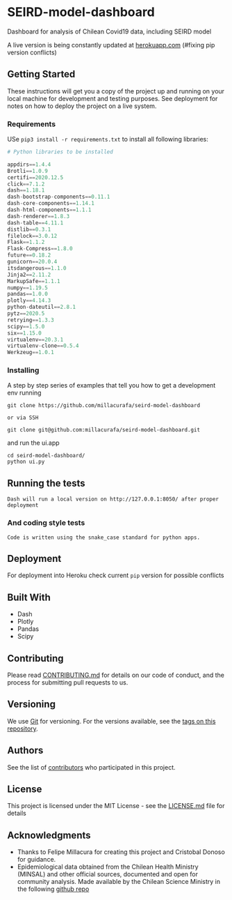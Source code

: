 # SEIRD-model-dashboard

Dashboard for analysis of Chilean Covid19 data, including SEIRD model

A live version is being constantly updated at [herokuapp.com](https://covid19-chile-dash.herokuapp.com/) (#fixing pip version conflicts)

## Getting Started

These instructions will get you a copy of the project up and running on your local machine for development and testing purposes. See deployment for notes on how to deploy the project on a live system.

### Requirements

USe `pip3 install -r requirements.txt`  to install all following libraries:

```python
# Python libraries to be installed

appdirs==1.4.4
Brotli==1.0.9
certifi==2020.12.5
click==7.1.2
dash==1.18.1
dash-bootstrap-components==0.11.1
dash-core-components==1.14.1
dash-html-components==1.1.1
dash-renderer==1.8.3
dash-table==4.11.1
distlib==0.3.1
filelock==3.0.12
Flask==1.1.2
Flask-Compress==1.8.0
future==0.18.2
gunicorn==20.0.4
itsdangerous==1.1.0
Jinja2==2.11.2
MarkupSafe==1.1.1
numpy==1.19.5
pandas==1.0.0
plotly==4.14.3
python-dateutil==2.8.1
pytz==2020.5
retrying==1.3.3
scipy==1.5.0
six==1.15.0
virtualenv==20.3.1
virtualenv-clone==0.5.4
Werkzeug==1.0.1

```

### Installing

A step by step series of examples that tell you how to get a development env running

```
git clone https://github.com/millacurafa/seird-model-dashboard

or via SSH

git clone git@github.com:millacurafa/seird-model-dashboard.git
```

and run the ui.app 

```
cd seird-model-dashboard/
python ui.py
```


## Running the tests


```
Dash will run a local version on http://127.0.0.1:8050/ after proper deployment
```


### And coding style tests

```
Code is written using the snake_case standard for python apps.

```

## Deployment

For deployment into Heroku check current `pip` version for possible conflicts

## Built With

* Dash
* Plotly
* Pandas
* Scipy

## Contributing

Please read [CONTRIBUTING.md](https://github.com/millacurafa/CovidChile/blob/master/CONTRIBUTING.md) for details on our code of conduct, and the process for submitting pull requests to us.

## Versioning

We use [Git](https://git-scm.com/) for versioning. For the versions available, see the [tags on this repository](https://github.com/millacurafa/seird-model-dashboard/tags). 

## Authors


See the list of [contributors](https://github.com/millacurafa/seird-model-dashboard/contributors) who participated in this project.

## License

This project is licensed under the MIT License - see the [LICENSE.md](LICENSE.md) file for details

## Acknowledgments

* Thanks to Felipe Millacura for creating this project and Cristobal Donoso for guidance.
* Epidemiological data obtained from the Chilean Health Ministry (MINSAL) and other official sources, documented and open for community analysis. Made available by the Chilean Science Ministry in the following [github repo](https://github.com/MinCiencia/Datos-COVID19/)





